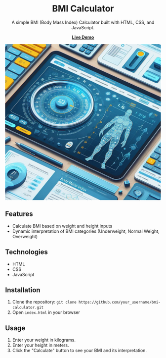 <!-- Title -->
<h1 align="center">BMI Calculator</h1>

<!-- Description -->
<p align="center">A simple BMI (Body Mass Index) Calculator built with HTML, CSS, and JavaScript.</p>

<!-- Demo -->
<p align="center">
  <a href="https://shantan125.github.io/BMI-Calculator/"><strong>Live Demo</strong></a>
</p>

<!-- Screenshots -->
<p align="center">
  <img src="BMI.jpg" alt="BMI Calculator" width="600">
</p>

<!-- Features -->
## Features
- Calculate BMI based on weight and height inputs
- Dynamic interpretation of BMI categories (Underweight, Normal Weight, Overweight)

<!-- Technologies -->
## Technologies
- HTML
- CSS
- JavaScript

<!-- Installation -->
## Installation
1. Clone the repository: `git clone https://github.com/your_username/bmi-calculator.git`
2. Open `index.html` in your browser

<!-- Usage -->
## Usage
1. Enter your weight in kilograms.
2. Enter your height in meters.
3. Click the "Calculate" button to see your BMI and its interpretation.


